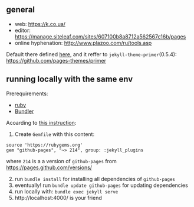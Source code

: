 ## general
* web: https://k.co.ua/
* editor: https://manage.siteleaf.com/sites/607100b8a8712a562567c16b/pages
* online hyphenation: http://www.plazoo.com/ru/tools.asp

Default there defined [here](https://github.com/github/pages-gem/blob/master/lib/github-pages/configuration.rb), and it reffer to `jekyll-theme-primer`(0.5.4): https://github.com/pages-themes/primer

## running locally with the same env
Prerequirements:
* [ruby](https://rvm.io/)
* [Bundler](https://bundler.io/) 

Acoarding to [this instruction](https://docs.github.com/en/pages/setting-up-a-github-pages-site-with-jekyll/testing-your-github-pages-site-locally-with-jekyll): 
 1. Create `Gemfile` with this content:
  ```Gemfile
  source 'https://rubygems.org'
  gem "github-pages", "~> 214", group: :jekyll_plugins
  ```
where `214` is a a version of `github-pages` from https://pages.github.com/versions/
  
 2. run `bundle install` for installing all dependencies of `github-pages`
 3. eventually! run `bundle update github-pages` for updating dependencies
 4. run locally with: `bundle exec jekyll serve`
 5. http://localhost:4000/ is your friend
